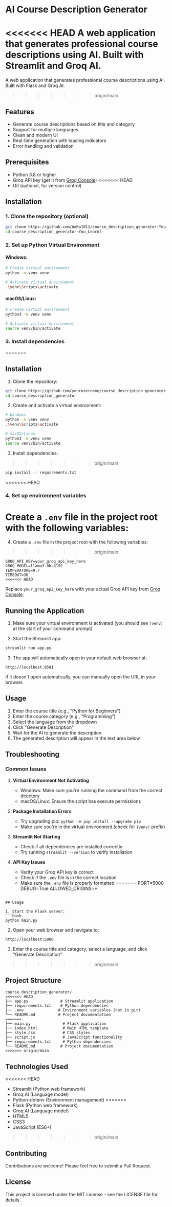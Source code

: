 # AI Course Description Generator

<<<<<<< HEAD
A web application that generates professional course descriptions using AI. Built with Streamlit and Groq AI.
=======
A web application that generates professional course descriptions using AI. Built with Flask and Groq AI.
>>>>>>> origin/main

## Features

- Generate course descriptions based on title and category
- Support for multiple languages
- Clean and modern UI
- Real-time generation with loading indicators
- Error handling and validation

## Prerequisites

- Python 3.8 or higher
- Groq API key (get it from [Groq Console](https://console.groq.com/))
<<<<<<< HEAD
- Git (optional, for version control)

## Installation

### 1. Clone the repository (optional)
```bash
git clone https://github.com/AmRo1011/course_description_generator-You_Learnt-.git
cd course_description_generator-You_Learnt-
```

### 2. Set up Python Virtual Environment

#### Windows:
```bash
# Create virtual environment
python -m venv venv

# Activate virtual environment
.\venv\Scripts\activate
```

#### macOS/Linux:
```bash
# Create virtual environment
python3 -m venv venv

# Activate virtual environment
source venv/bin/activate
```

### 3. Install dependencies
=======

## Installation

1. Clone the repository:
```bash
git clone https://github.com/yourusername/course_description_generator.git
cd course_description_generator
```

2. Create and activate a virtual environment:
```bash
# Windows
python -m venv venv
.\venv\Scripts\activate

# macOS/Linux
python3 -m venv venv
source venv/bin/activate
```

3. Install dependencies:
>>>>>>> origin/main
```bash
pip install -r requirements.txt
```

<<<<<<< HEAD
### 4. Set up environment variables

Create a `.env` file in the project root with the following variables:
=======
4. Create a `.env` file in the project root with the following variables:
>>>>>>> origin/main
```
GROQ_API_KEY=your_groq_api_key_here
GROQ_MODEL=llama3-8b-8192
TEMPERATURE=0.7
TIMEOUT=30
<<<<<<< HEAD
```

Replace `your_groq_api_key_here` with your actual Groq API key from [Groq Console](https://console.groq.com/).

## Running the Application

1. Make sure your virtual environment is activated (you should see `(venv)` at the start of your command prompt)

2. Start the Streamlit app:
```bash
streamlit run app.py
```

3. The app will automatically open in your default web browser at:
```
http://localhost:8501
```

If it doesn't open automatically, you can manually open the URL in your browser.

## Usage

1. Enter the course title (e.g., "Python for Beginners")
2. Enter the course category (e.g., "Programming")
3. Select the language from the dropdown
4. Click "Generate Description"
5. Wait for the AI to generate the description
6. The generated description will appear in the text area below

## Troubleshooting

### Common Issues

1. **Virtual Environment Not Activating**
   - Windows: Make sure you're running the command from the correct directory
   - macOS/Linux: Ensure the script has execute permissions

2. **Package Installation Errors**
   - Try upgrading pip: `python -m pip install --upgrade pip`
   - Make sure you're in the virtual environment (check for `(venv)` prefix)

3. **Streamlit Not Starting**
   - Check if all dependencies are installed correctly
   - Try running `streamlit --version` to verify installation

4. **API Key Issues**
   - Verify your Groq API key is correct
   - Check if the `.env` file is in the correct location
   - Make sure the `.env` file is properly formatted
=======
PORT=5000
DEBUG=True
ALLOWED_ORIGINS=*
```

## Usage

1. Start the Flask server:
```bash
python main.py
```

2. Open your web browser and navigate to:
```
http://localhost:5000
```

3. Enter the course title and category, select a language, and click "Generate Description"
>>>>>>> origin/main

## Project Structure

```
course_description_generator/
<<<<<<< HEAD
├── app.py              # Streamlit application
├── requirements.txt    # Python dependencies
├── .env               # Environment variables (not in git)
└── README.md          # Project documentation
=======
├── main.py              # Flask application
├── index.html           # Main HTML template
├── style.css            # CSS styles
├── script.js            # JavaScript functionality
├── requirements.txt     # Python dependencies
└── README.md           # Project documentation
>>>>>>> origin/main
```

## Technologies Used

<<<<<<< HEAD
- Streamlit (Python web framework)
- Groq AI (Language model)
- Python-dotenv (Environment management)
=======
- Flask (Python web framework)
- Groq AI (Language model)
- HTML5
- CSS3
- JavaScript (ES6+)
>>>>>>> origin/main

## Contributing

Contributions are welcome! Please feel free to submit a Pull Request.

## License

This project is licensed under the MIT License - see the LICENSE file for details. 